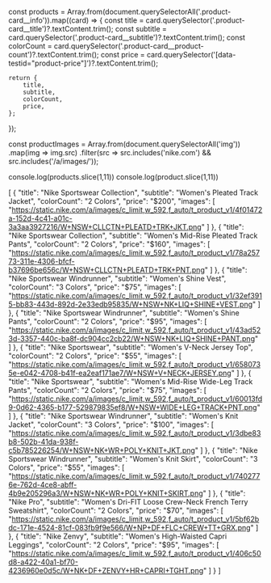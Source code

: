 const products = Array.from(document.querySelectorAll('.product-card__info')).map((card) => {
    const title = card.querySelector('.product-card__title')?.textContent.trim();
    const subtitle = card.querySelector('.product-card__subtitle')?.textContent.trim();
    const colorCount = card.querySelector('.product-card__product-count')?.textContent.trim();
    const price = card.querySelector('[data-testid="product-price"]')?.textContent.trim();
    
    return {
        title,
        subtitle,
        colorCount,
        price,
    };
});





const productImages = Array.from(document.querySelectorAll('img'))
  .map(img => img.src)
  .filter(src => src.includes('nike.com') && src.includes('/a/images/'));

console.log(products.slice(1,11))
console.log(product.slice(1,11))


[
    {
        "title": "Nike Sportswear Collection",
        "subtitle": "Women's Pleated Track Jacket",
        "colorCount": "2 Colors",
        "price": "$200",
        "images": [
            "https://static.nike.com/a/images/c_limit,w_592,f_auto/t_product_v1/4f01472a-152d-4c41-a01c-3a3aa3927216/W+NSW+CLLCTN+PLEATD+TRK+JKT.png"
        ]
    },
    {
        "title": "Nike Sportswear Collection",
        "subtitle": "Women's Mid-Rise Pleated Track Pants",
        "colorCount": "2 Colors",
        "price": "$160",
        "images": [
            "https://static.nike.com/a/images/c_limit,w_592,f_auto/t_product_v1/78a25773-311e-4306-bfcf-b37696be656c/W+NSW+CLLCTN+PLEATD+TRK+PNT.png"
        ]
    },
    {
        "title": "Nike Sportswear Windrunner",
        "subtitle": "Women's Shine Vest",
        "colorCount": "3 Colors",
        "price": "$75",
        "images": [
            "https://static.nike.com/a/images/c_limit,w_592,f_auto/t_product_v1/32ef3915-bb83-443d-892d-2e33edb95835/W+NSW+NK+LIQ+SHINE+VEST.png"
        ]
    },
    {
        "title": "Nike Sportswear Windrunner",
        "subtitle": "Women's Shine Pants",
        "colorCount": "2 Colors",
        "price": "$95",
        "images": [
            "https://static.nike.com/a/images/c_limit,w_592,f_auto/t_product_v1/43ad523d-3357-440c-ba8f-dc904cc2cb22/W+NSW+NK+LIQ+SHINE+PANT.png"
        ]
    },
    {
        "title": "Nike Sportswear",
        "subtitle": "Women's V-Neck Jersey Top",
        "colorCount": "2 Colors",
        "price": "$55",
        "images": [
            "https://static.nike.com/a/images/c_limit,w_592,f_auto/t_product_v1/6580735e-e042-4708-b41f-ea2eaf171ae7/W+NSW+V+NECK+JERSEY.png"
        ]
    },
    {
        "title": "Nike Sportswear",
        "subtitle": "Women's Mid-Rise Wide-Leg Track Pants",
        "colorCount": "2 Colors",
        "price": "$75",
        "images": [
            "https://static.nike.com/a/images/c_limit,w_592,f_auto/t_product_v1/60013fd9-0d62-4365-b177-529879835ef8/W+NSW+WIDE+LEG+TRACK+PNT.png"
        ]
    },
    {
        "title": "Nike Sportswear Windrunner",
        "subtitle": "Women's Knit Jacket",
        "colorCount": "3 Colors",
        "price": "$100",
        "images": [
            "https://static.nike.com/a/images/c_limit,w_592,f_auto/t_product_v1/3dbe83b8-502b-41da-938f-c5b785226254/W+NSW+NK+WR+POLY+KNIT+JKT.png"
        ]
    },
    {
        "title": "Nike Sportswear Windrunner",
        "subtitle": "Women's Knit Skirt",
        "colorCount": "3 Colors",
        "price": "$55",
        "images": [
            "https://static.nike.com/a/images/c_limit,w_592,f_auto/t_product_v1/7402776e-762d-4ce8-abff-4b9e205296a3/W+NSW+NK+WR+POLY+KNIT+SKIRT.png"
        ]
    },
    {
        "title": "Nike Pro",
        "subtitle": "Women's Dri-FIT Loose Crew-Neck French Terry Sweatshirt",
        "colorCount": "2 Colors",
        "price": "$70",
        "images": [
            "https://static.nike.com/a/images/c_limit,w_592,f_auto/t_product_v1/5bf62bdc-171e-4524-81cf-083fb9f9e566/W+NP+DF+FLC+CREW+TT+GRX.png"
        ]
    },
    {
        "title": "Nike Zenvy",
        "subtitle": "Women's High-Waisted Capri Leggings",
        "colorCount": "2 Colors",
        "price": "$95",
        "images": [
            "https://static.nike.com/a/images/c_limit,w_592,f_auto/t_product_v1/406c50d8-a422-40a1-bf70-4236960e0d5c/W+NK+DF+ZENVY+HR+CAPRI+TGHT.png"
        ]
    }
]






